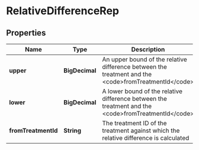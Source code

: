 

# RelativeDifferenceRep


## Properties

| Name | Type | Description | Notes |
|------------ | ------------- | ------------- | -------------|
|**upper** | **BigDecimal** | An upper bound of the relative difference between the treatment and the &lt;code&gt;fromTreatmentId&lt;/code&gt; |  [optional] |
|**lower** | **BigDecimal** | A lower bound of the relative difference between the treatment and the &lt;code&gt;fromTreatmentId&lt;/code&gt; |  [optional] |
|**fromTreatmentId** | **String** | The treatment ID of the treatment against which the relative difference is calculated |  [optional] |



